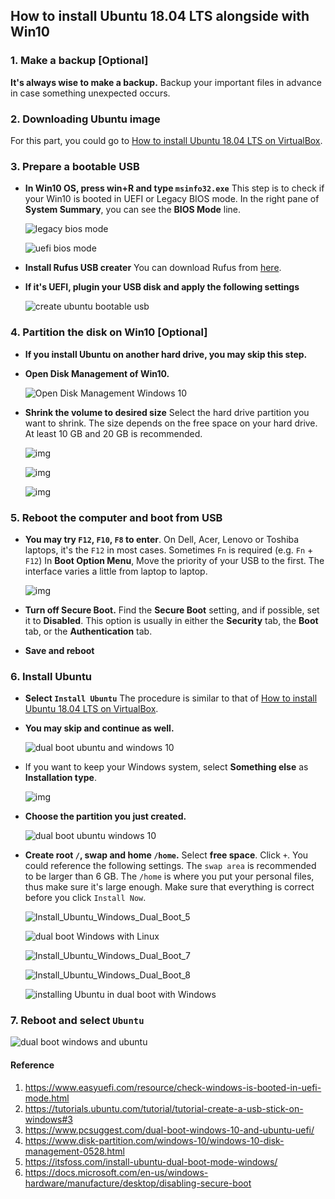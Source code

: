 ## How to install Ubuntu 18.04 LTS alongside with Win10

### 1. Make a backup \[Optional\]

**It's always wise to make a backup.** Backup your important files in advance in case something unexpected occurs.



### 2. Downloading Ubuntu image

For this part, you could go to [How to install Ubuntu 18.04 LTS on VirtualBox](https://github.com/ve280/tutorials/blob/master/ubuntu_installation_virtualbox.md).



### 3. Prepare a bootable USB

- **In Win10 OS, press win+R and type `msinfo32.exe`** This step is to check if your Win10 is booted in UEFI or Legacy BIOS mode. In the right pane of **System Summary**, you can see the **BIOS Mode** line.

  ![legacy bios mode](images/8cb6bd7b34f9f97524c9e6f47a3997db10eb313967b1ec16152e7c2626d8825e.png)

  ![uefi bios mode](images/5049d79d058ff3da5b685f5b7b2156a6fc163be286721e0faf779eb1630a9821.png)

- **Install Rufus USB creater** You can download Rufus from [here](https://rufus.akeo.ie/).

- **If it's UEFI, plugin your USB disk and apply the following settings**

  ![create ubuntu bootable usb](images/39e5573ba933dcce099238468fda65fbc223f8aa7ce1dbc0cbf792af3e640a49.png)



### 4. Partition the disk on Win10 \[Optional\]

- **If you install Ubuntu on another hard drive, you may skip this step.**

- **Open Disk Management of Win10.**

  ![Open Disk Management Windows 10](images/6f8d4d3e39acf87a7374aa9d7afa6d4af6dd898d9e05d7b2beea39579fe0048b.jpeg)

- **Shrink the volume to desired size** Select the hard drive partition you want to shrink. The size depends on the free space on your hard drive. At least 10 GB and 20 GB is recommended.

  ![img](images/46a655d085fd04aba70c8d028b68c73aacd8343fb4dbb0310b46d92223c94ae4.png)

  ![img](images/4d0757840adbad1dcd501d94b097a1ab8b90e499fb9430e716a75c082645ad98.png)

  ![img](images/cafaf96827483a44fadfe0f7240f9db9f250eab2ffcde4a2e5bdd8819093abaf.png)



### 5. Reboot the computer and boot from USB

- **You may try `F12`, `F10`, `F8` to enter**. On Dell, Acer, Lenovo or Toshiba laptops, it's the `F12` in most cases. Sometimes `Fn` is required (e.g. `Fn` + `F12`) In **Boot Option Menu**, Move the priority of your USB to the first. The interface varies a little from laptop to laptop.

  ![img](images/c6605e7f44cc7f49e7ad6985beb2fa9ca714aaaa465309b6299432d3343379bb.jpg)

- **Turn off Secure Boot.** Find the **Secure Boot** setting, and if possible, set it to **Disabled**. This option is usually in either the **Security** tab, the **Boot** tab, or the **Authentication** tab.

- **Save and reboot**



### 6. Install Ubuntu

- **Select `Install Ubuntu`** The procedure is similar to that of [How to install Ubuntu 18.04 LTS on VirtualBox](https://github.com/ve280/tutorials/blob/master/ubuntu_installation_virtualbox.md).

- **You may skip and continue as well.**

  ![dual boot ubuntu and windows 10](images/cf70b8ddcd0fcd0ce99099467bf949e9ded4df1da36e5d8b9831798a92a0e608.png)

- If you want to keep your Windows system, select **Something else** as **Installation type**.

  ![img](images/fffed54f2573b0a6ee807249c3e9d4c81d9bbe1f381cbf63a70ce29413b916b3.png)

- **Choose the partition you just created.**

  ![dual boot ubuntu windows 10](images/a4874fc04afc1f72c396472bb15426c435f5185f3f6d1b6fc10fa0df9706748f.png)

- **Create root `/`, swap and home `/home`.** Select **free space**. Click `+`. You could reference the following settings. The `swap area` is recommended to be larger than 6 GB. The `/home` is where you put your personal files, thus make sure it's large enough. Make sure that everything is correct before you click `Install Now`.


  ![Install_Ubuntu_Windows_Dual_Boot_5](images/5a256692862bc5995fbe9624f3c9e26cbd2293b50b8f5f4fc8505dcaa0529dc8.jpeg)

  ![dual boot Windows with Linux](images/ccf9c7026315f015fd663b361e1c0b78bc518d65bcf11a1a5fa77244cbaf3e12.jpeg)

  ![Install_Ubuntu_Windows_Dual_Boot_7](images/0535753e7bf48e3e381113141688782884e94ed840bcca22f995ef86d9e656d9.jpeg)

  ![Install_Ubuntu_Windows_Dual_Boot_8](images/c593dbd913e3d898910d85b6a7ef8ef45f1f99b9518fb039909f9bb785a0701a.jpeg)

  ![installing Ubuntu in dual boot with Windows](images/9652e3692277372a7a82f123558fb70a2a4400055b5bf67c633c479bb9d3fc72.jpeg)




### 7. Reboot and select `Ubuntu`

![dual boot windows and ubuntu](images/2e70c1548fc07139b11ad0f0c4dfd6ab5fbe82fc1aa8fb2829ec89cec96c3dce.jpg)



#### Reference

1. <https://www.easyuefi.com/resource/check-windows-is-booted-in-uefi-mode.html>
2. <https://tutorials.ubuntu.com/tutorial/tutorial-create-a-usb-stick-on-windows#3>
3. <https://www.pcsuggest.com/dual-boot-windows-10-and-ubuntu-uefi/>
4. <https://www.disk-partition.com/windows-10/windows-10-disk-management-0528.html>
5. <https://itsfoss.com/install-ubuntu-dual-boot-mode-windows/>
6. https://docs.microsoft.com/en-us/windows-hardware/manufacture/desktop/disabling-secure-boot
